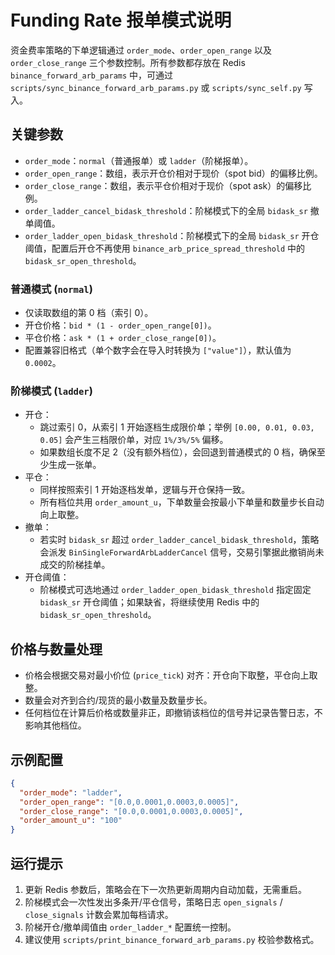 # Funding Rate 报单模式说明

资金费率策略的下单逻辑通过 `order_mode`、`order_open_range` 以及 `order_close_range` 三个参数控制。所有参数都存放在 Redis `binance_forward_arb_params` 中，可通过 `scripts/sync_binance_forward_arb_params.py` 或 `scripts/sync_self.py` 写入。

## 关键参数

- `order_mode`：`normal`（普通报单）或 `ladder`（阶梯报单）。
- `order_open_range`：数组，表示开仓价相对于现价（spot bid）的偏移比例。
- `order_close_range`：数组，表示平仓价相对于现价（spot ask）的偏移比例。
- `order_ladder_cancel_bidask_threshold`：阶梯模式下的全局 `bidask_sr` 撤单阈值。
- `order_ladder_open_bidask_threshold`：阶梯模式下的全局 `bidask_sr` 开仓阈值，配置后开仓不再使用 `binance_arb_price_spread_threshold` 中的 `bidask_sr_open_threshold`。

### 普通模式 (`normal`)

- 仅读取数组的第 0 档（索引 0）。
- 开仓价格：`bid * (1 - order_open_range[0])`。
- 平仓价格：`ask * (1 + order_close_range[0])`。
- 配置兼容旧格式（单个数字会在导入时转换为 `["value"]`），默认值为 `0.0002`。

### 阶梯模式 (`ladder`)

- 开仓：
  - 跳过索引 0，从索引 1 开始逐档生成限价单；举例 `[0.00, 0.01, 0.03, 0.05]` 会产生三档限价单，对应 `1%/3%/5%` 偏移。
  - 如果数组长度不足 2（没有额外档位），会回退到普通模式的 0 档，确保至少生成一张单。
- 平仓：
  - 同样按照索引 1 开始逐档发单，逻辑与开仓保持一致。
  - 所有档位共用 `order_amount_u`，下单数量会按最小下单量和数量步长自动向上取整。
- 撤单：
  - 若实时 `bidask_sr` 超过 `order_ladder_cancel_bidask_threshold`，策略会派发 `BinSingleForwardArbLadderCancel` 信号，交易引擎据此撤销尚未成交的阶梯挂单。
- 开仓阈值：
  - 阶梯模式可选地通过 `order_ladder_open_bidask_threshold` 指定固定 `bidask_sr` 开仓阈值；如果缺省，将继续使用 Redis 中的 `bidask_sr_open_threshold`。

## 价格与数量处理

- 价格会根据交易对最小价位 (`price_tick`) 对齐：开仓向下取整，平仓向上取整。
- 数量会对齐到合约/现货的最小数量及数量步长。
- 任何档位在计算后价格或数量非正，即撤销该档位的信号并记录告警日志，不影响其他档位。

## 示例配置

```json
{
  "order_mode": "ladder",
  "order_open_range": "[0.0,0.0001,0.0003,0.0005]",
  "order_close_range": "[0.0,0.0001,0.0003,0.0005]",
  "order_amount_u": "100"
}
```

## 运行提示

1. 更新 Redis 参数后，策略会在下一次热更新周期内自动加载，无需重启。
2. 阶梯模式会一次性发出多条开/平仓信号，策略日志 `open_signals` / `close_signals` 计数会累加每档请求。
3. 阶梯开仓/撤单阈值由 `order_ladder_*` 配置统一控制。
4. 建议使用 `scripts/print_binance_forward_arb_params.py` 校验参数格式。
